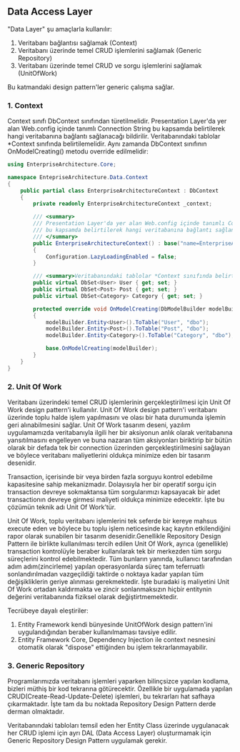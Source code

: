 ﻿## Data Access Layer

"Data Layer" şu amaçlarla kullanılır:

1. Veritabanı bağlantısı sağlamak (Context)
2. Veritabanı üzerinde temel CRUD işlemlerini sağlamak (Generic Repository)
3. Veritabanı üzerinde temel CRUD ve sorgu işlemlerini sağlamak (UnitOfWork)

Bu katmandaki design pattern'ler generic çalışma sağlar.


### 1. Context
Context sınıfı DbContext sınıfından türetilmelidir. Presentation Layer'da yer
alan Web.config içinde tanımlı Connection String  bu kapsamda belirtilerek hangi 
veritabanına bağlantı sağlanacağı bildirilir. Veritabanındaki tablolar *Context 
sınıfında belirtilemelidir. Aynı zamanda DbContext sınıfının OnModelCreating() 
metodu override edilmelidir:

```csharp
using EnterpriseArchitecture.Core;

namespace EntepriseArchitecture.Data.Context
{
    public partial class EnterpriseArchitectureContext : DbContext
    {
        private readonly EnterpriseArchitectureContext _context;

        /// <summary>
        /// Presentation Layer'da yer alan Web.config içinde tanımlı Connection String 
        /// bu kapsamda belirtilerek hangi veritabanına bağlantı sağlanacağı bildirilir.
        /// </summary>
        public EnterpriseArchitectureContext() : base("name=EnterpriseArchitectureEntities")
        {
            Configuration.LazyLoadingEnabled = false;
        }

        /// <summary>Veritabanındaki tablolar *Context sınıfında belirtilemelidir.</summary>
        public virtual DbSet<User> User { get; set; }
        public virtual DbSet<Post> Post { get; set; }
        public virtual DbSet<Category> Category { get; set; }

        protected override void OnModelCreating(DbModelBuilder modelBuilder)
        {
            modelBuilder.Entity<User>().ToTable("User", "dbo");
            modelBuilder.Entity<Post>().ToTable("Post", "dbo");
            modelBuilder.Entity<Category>().ToTable("Category", "dbo");

            base.OnModelCreating(modelBuilder);
        }
    }
}
```

### 2. Unit Of Work

Veritabanı üzerindeki temel CRUD işlemlerinin gerçekleştirilmesi için Unit Of Work design pattern'i kullanılır.
Unit Of Work design pattern'i veritabanı üzerinde toplu halde işlem yapılmasını ve olası bir hata durumunda 
işlemin geri alınabilmesini sağlar. Unit Of Work tasarım deseni, yazılım uygulamamızda veritabanıyla ilgili her 
bir aksiyonun anlık olarak veritabanına yansıtılmasını engelleyen ve buna nazaran tüm aksiyonları biriktirip bir
bütün olarak bir defada tek bir connection üzerinden gerçekleştirilmesini sağlayan ve böylece veritabanı maliyetlerini
oldukça minimize eden bir tasarım desenidir.

Transaction, içerisinde bir veya birden fazla sorguyu kontrol edebilme kapasitesine sahip mekanizmadır. Dolayısıyla 
her bir operatif sorgu için transaction devreye sokmaktansa tüm sorgularımızı kapsayacak bir adet transactionın
devreye girmesi maliyeti oldukça minimize edecektir. İşte bu çözümün teknik adı Unit Of Work’tür.

Unit Of Work, toplu veritabanı işlemlerini tek seferde bir kereye mahsus execute eden ve böylece bu toplu işlem
neticesinde kaç kayıtın etkilendiğini rapor olarak sunabilen bir tasarım desenidir.Genellikle Repository Design
Pattern ile birlikte kullanılması tercih edilen Unit Of Work, ayrıca (genellikle) transaction kontrolüyle beraber
kullanılarak tek bir merkezden tüm sorgu süreçlerini kontrol edebilmektedir. Tüm bunların yanında, kullanıcı
tarafından adım adım(zincirleme) yapılan operasyonlarda süreç tam teferruatlı sonlandırılmadan vazgeçildiği
taktirde o noktaya kadar yapılan tüm değişikliklerin geriye alınması gerekmektedir. İşte buradaki iş maliyetini
Unit Of Work ortadan kaldırmakta ve zincir sonlanmaksızın hiçbir entitynin değerini veritabanında fiziksel olarak
değiştirtmemektedir.

Tecrübeye dayalı eleştiriler:

1. Entity Framework kendi bünyesinde UnitOfWork design pattern'ini uygulandığından beraber kullanılmaması tavsiye edilir.
2. Entity Framework Core, Dependency Injection ile context nesnesini otomatik olarak "dispose" ettiğinden bu işlem
   tekrarlanmayabilir.

### 3. Generic Repository

Programlarımızda veritabanı işlemleri yaparken bilinçsizce yapılan kodlama, bizleri müthiş bir kod tekrarına götürecektir.
Özellikle bir uygulamada yapılan CRUD(Create-Read-Update-Delete) işlemleri, bu tekrarları hat safhaya çıkarmaktadır. 
İşte tam da bu noktada Repository Design Pattern derde derman olmaktadır.

Veritabanındaki tabloları temsil eden her Entity Class üzerinde uygulanacak her CRUD işlemi için ayrı DAL (Data Access Layer)
oluşturmamak için Generic Repository Design Pattern uygulamak gerekir. 